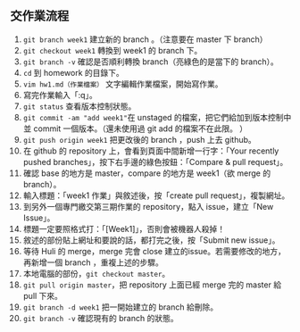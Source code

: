 ## 交作業流程
1. `git branch week1` 建立新的 branch 。（注意要在 master 下 branch）
2. `git checkout week1` 轉換到 week1 的 branch 下。
3. `git branch -v` 確認是否順利轉換 branch（亮綠色的是當下的 branch）。
4. `cd` 到 homework 的目錄下。
5. `vim hw1.md（作業檔案）` 文字編輯作業檔案，開始寫作業。
6. 寫完作業輸入「:q」。
7. `git status` 查看版本控制狀態。
8. `git commit -am "add week1"`在 unstaged 的檔案，把它們給加到版本控制中並 commit 一個版本。（還未使用過 git add 的檔案不在此限。 ）
9. `git push origin week1` 把更改後的 branch ，push 上去 github。
10. 在 github 的 repository 上，會看到頁面中間新增一行字：「Your recently pushed branches」，按下右手邊的綠色按鈕：「Compare & pull request」。
11. 確認 base 的地方是 master，compare 的地方是 week1（欲 merge 的 branch）。
12. 輸入標題：「week1 作業」與敘述後，按「create pull request」，複製網址。
13. 到另外一個專門繳交第三期作業的 repository，點入 issue，建立「New Issue」。
14. 標題一定要照格式打：「[Week1]」，否則會被機器人殺掉！
15. 敘述的部份貼上網址和要說的話，都打完之後，按「Submit new issue」。
16. 等待 Huli 的 merge，merge 完會 close 建立的issue。若需要修改的地方，再新增一個 branch ，重複上述的步驟。
17. 本地電腦的部份，`git checkout master`。
18. `git pull origin master`，把 repository 上面已經 merge 完的 master 給 pull 下來。
19. `git branch -d week1` 把一開始建立的 branch 給刪除。
20. `git branch -v` 確認現有的 branch 的狀態。

